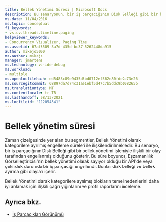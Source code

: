 ```yaml
---
title: Bellek Yönetimi Süresi | Microsoft Docs
description: Bu senaryonun, bir iş parçacığının Disk Belleği gibi bir bellek yönetimi işlemiyle ilişkili bir olay tarafından engellenmiş olduğunu nasıl ifade ettiği hakkında bilgi edinmek.
ms.date: 11/04/2016
ms.topic: conceptual
f1_keywords:
- vs.cv.threads.timeline.paging
helpviewer_keywords:
- Concurrency Visualizer, Paging Time
ms.assetid: 67af3509-3a7d-435d-bc37-5262448da915
author: mikejo5000
ms.author: mikejo
manager: jmartens
ms.technology: vs-ide-debug
ms.workload:
- multiple
ms.openlocfilehash: ed5483c89e9435d5bd0712ef562e80fde2c73e26
ms.sourcegitcommit: 68897da7d74c31ae1ebf5d47c7b5ddc9b108265b
ms.translationtype: MT
ms.contentlocale: tr-TR
ms.lasthandoff: 08/13/2021
ms.locfileid: "122054541"
---
```

# <a name="memory-management-time"></a>Bellek yönetim süresi
Zaman çizelgesinde yer alan bu segmentler, Bellek Yönetimi olarak kategorilere ayrılmış engelleme süreleri ile ilişkilendirilmektedir. Bu senaryo, bir iş parçacığının Disk Belleği gibi bir bellek yönetimi işlemiyle ilişkili bir olay tarafından engellenmiş olduğunu gösterir. Bu süre boyunca, Eşzamanlılık Görselleştiricisi'nin bellek yönetimi olarak sayıyor olduğu bir API'de veya çekirdek durumda bir iş parçacığı engellendi. Bunlar disk belleği ve bellek ayırma gibi olayları içerir.

 Bellek Yönetimi olarak kategorilere ayrılmış blokların temel nedenlerini daha iyi anlamak için ilişkili çağrı yığınlarını ve profil raporlarını inceleme.

## <a name="see-also"></a>Ayrıca bkz.
- [İş Parçacıkları Görünümü](../profiling/threads-view-parallel-performance.md)